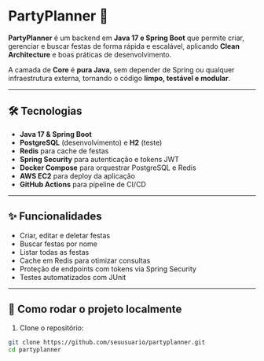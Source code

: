 # PartyPlanner 🎉

**PartyPlanner** é um backend em **Java 17 e Spring Boot** que permite criar, gerenciar e buscar festas de forma rápida e escalável, aplicando **Clean Architecture** e boas práticas de desenvolvimento.

A camada de **Core** é **pura Java**, sem depender de Spring ou qualquer infraestrutura externa, tornando o código **limpo, testável e modular**.

---

## 🛠 Tecnologias

- **Java 17 & Spring Boot**  
- **PostgreSQL** (desenvolvimento) e **H2** (teste)  
- **Redis** para cache de festas  
- **Spring Security** para autenticação e tokens JWT  
- **Docker Compose** para orquestrar PostgreSQL e Redis  
- **AWS EC2** para deploy da aplicação  
- **GitHub Actions** para pipeline de CI/CD  

---

## ✨ Funcionalidades

- Criar, editar e deletar festas  
- Buscar festas por nome  
- Listar todas as festas  
- Cache em Redis para otimizar consultas  
- Proteção de endpoints com tokens via Spring Security  
- Testes automatizados com JUnit  

---

## 🚀 Como rodar o projeto localmente

1. Clone o repositório:

```bash
git clone https://github.com/seuusuario/partyplanner.git
cd partyplanner
